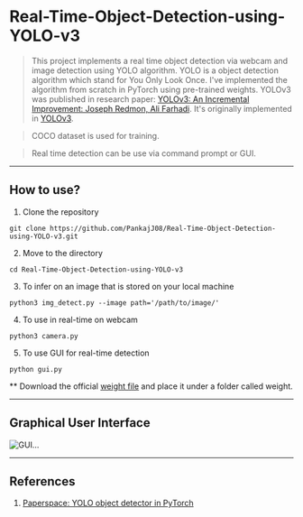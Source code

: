 # Real-Time-Object-Detection-using-YOLO-v3

>This project implements a real time object detection via webcam and image detection using YOLO algorithm. YOLO is a object detection algorithm which stand for You Only Look Once. I've implemented the algorithm from scratch in PyTorch using pre-trained weights.
YOLOv3 was published in research paper: [YOLOv3: An Incremental Improvement: Joseph Redmon, Ali Farhadi](https://pjreddie.com/media/files/papers/YOLOv3.pdf). It's originally implemented in [YOLOv3](https://github.com/pjreddie/darknet).

>COCO dataset is used for training.
 
>Real time detection can be use via command prompt or GUI.
 
---

## How to use?
1. Clone the repository

  `git clone https://github.com/PankajJ08/Real-Time-Object-Detection-using-YOLO-v3.git`
  
2. Move to the directory

  `cd Real-Time-Object-Detection-using-YOLO-v3`
  
3. To infer on an image that is stored on your local machine

  `python3 img_detect.py --image path='/path/to/image/'`

4. To use in real-time on webcam

  `python3 camera.py`
  
5. To use GUI for real-time detection

  `python gui.py`
  
  ** Download the official [weight file](https://pjreddie.com/media/files/yolov3.weights) and place it under a folder called weight. 
 
---

 ## Graphical User Interface
  
  ![GUI…](https://user-images.githubusercontent.com/26256765/61166968-e2a7e280-a554-11e9-8385-fe75e0f0ac54.png)

 ---  
 
 ## References
 1. [Paperspace: YOLO object detector in PyTorch](https://blog.paperspace.com/tag/series-yolo/)
